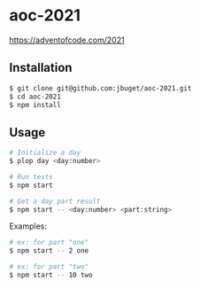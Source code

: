 # aoc-2021
https://adventofcode.com/2021

## Installation

```bash
$ git clone git@github.com:jbuget/aoc-2021.git
$ cd aoc-2021
$ npm install
```

## Usage

```bash
# Initialize a day
$ plop day <day:number>

# Run tests
$ npm start

# Get a day part result
$ npm start -- <day:number> <part:string>
```

Examples:

```bash
# ex: for part "one"
$ npm start -- 2 one

# ex: for part "two"
$ npm start -- 10 two 
```
